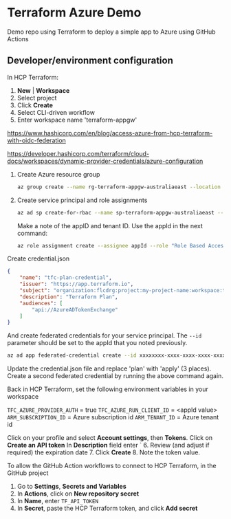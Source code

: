 # Terraform Azure Demo

Demo repo using Terraform to deploy a simple app to Azure using GitHub Actions

## Developer/environment configuration

In HCP Terraform:

1. **New** | **Workspace**
2. Select project
3. Click **Create**
4. Select CLI-driven workflow
5. Enter workspace name 'terraform-appgw'

<https://www.hashicorp.com/en/blog/access-azure-from-hcp-terraform-with-oidc-federation>

<https://developer.hashicorp.com/terraform/cloud-docs/workspaces/dynamic-provider-credentials/azure-configuration>

1. Create Azure resource group

    ```bash
    az group create --name rg-terraform-appgw-australiaeast --location australiaeast
    ```

2. Create service principal and role assignments

    ```bash
    az ad sp create-for-rbac --name sp-terraform-appgw-australiaeast --role Contributor --scopes /subscriptions/00000000-0000-0000-0000-000000000000/resourceGroups/rg-terraform-appgw-australiaeast
    ```

    Make a note of the appID and tenant ID. Use the appId in the next command:

    ```bash
    az role assignment create --assignee appId --role "Role Based Access Control Administrator" --scope /subscriptions/00000000-0000-0000-0000-000000000000/resourceGroups/rg-terraform-appgw-australiaeast
    ```

Create credential.json

```json
{
    "name": "tfc-plan-credential",
    "issuer": "https://app.terraform.io",
    "subject": "organization:flcdrg:project:my-project-name:workspace:terraform-appgw:run_phase:plan",
    "description": "Terraform Plan",
    "audiences": [
        "api://AzureADTokenExchange"
    ]
}
```

And create federated credentials for your service principal. The `--id` parameter should be set to the appId that you noted previously.

```bash
az ad app federated-credential create --id xxxxxxxx-xxxx-xxxx-xxxx-xxxxxxxxxxxx --parameters credential.json
```

Update the credential.json file and replace 'plan' with 'apply' (3 places). Create a second federated credential by running the above command again.

Back in HCP Terraform, set the following environment variables in your workspace

`TFC_AZURE_PROVIDER_AUTH` = true
`TFC_AZURE_RUN_CLIENT_ID` = \<appId value\>
`ARM_SUBSCRIPTION_ID` = Azure subscription id
`ARM_TENANT_ID` = Azure tenant id

Click on your profile and select **Account settings**, then **Tokens**.
Click on **Create an API token**
In **Description** field enter `
6. Review (and adjust if required) the expiration date
7. Click **Create**
8. Note the token value.

To allow the GitHub Action workflows to connect to HCP Terraform, in the GitHub project

1. Go to **Settings**, **Secrets and Variables**
2. In **Actions**, click on **New repository secret**
3. In **Name**, enter `TF_API_TOKEN`
4. In **Secret**, paste the HCP Terraform token, and click **Add secret**
